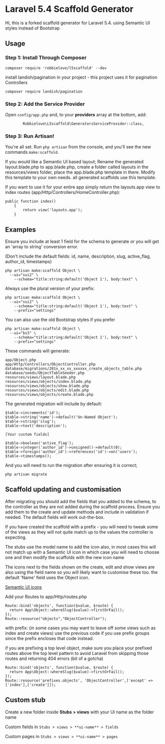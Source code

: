 # Laravel 5.4 Scaffold Generator

Hi, this is a forked scaffold generator for Laravel 5.4. using Semantic UI styles instead of Bootstrap

## Usage

### Step 1: Install Through Composer

```
composer require 'robbielove/l5scaffold' --dev
```
install landish/pagination in your project - this project uses it for pagination Controllers
```
composer require landish/pagination
```

### Step 2: Add the Service Provider

Open `config/app.php` and, to your **providers** array at the bottom, add:

```
        Robbielove\L5scaffold\GeneratorsServiceProvider::class,
```

### Step 3: Run Artisan!

You're all set. Run `php artisan` from the console, and you'll see the new commands `make:scaffold`.

If you would like a Semantic UI based layout; Rename the generated layout.blade.php to app.blade.php, create a folder called layouts in the resources/views folder, place the app.blade.php template in there. Modify this template to your own needs. all generated scaffolds use this template.

If you want to use it for your entire app simply return the layouts.app view to index routes (app/Http/Controllers/HomeController.php):
```
public function index()
    {
        return view('layouts.app');
    }
```

## Examples
Ensure you include at least 1 field for the schema to generate or you will get an 'array to string' conversion error.

(Don't include the default fields: id, name, description, slug, active_flag, author_id, timestamps)

```
php artisan make:scaffold Object \
  --ui="sui2" \
	--schema="title:string:default('Object 1'), body:text" \
```

Always use the plural version of your prefix:
```
php artisan make:scaffold Object \
  --ui="sui2" \
	--schema="title:string:default('Object 1'), body:text" \
	--prefix="settings"
```

You can also use the old Bootstrap styles if you prefer
```
php artisan make:scaffold Object \
  --ui="bs3" \
	--schema="title:string:default('Object 1'), body:text" \
	--prefix="settings"
```

These commands will generate:
```
app/Object.php
app/Http/Controllers/ObjectController.php
database/migrations/201x_xx_xx_xxxxxx_create_objects_table.php
database/seeds/ObjectTableSeeder.php
resources/views/layout.blade.php
resources/views/objects/index.blade.php
resources/views/objects/show.blade.php
resources/views/objects/edit.blade.php
resources/views/objects/create.blade.php
```
The generated migration will include by default:

```
$table->increments('id');
$table->string('name')->default('Un-Named Object');
$table->string('slug');
$table->text('description');

[Your custom fields]

$table->boolean('active_flag');
$table->integer('author_id')->unsigned()->default(0);
$table->foreign('author_id')->references('id')->on('users');
$table->timestamps();
```

And you will need to run the migration after ensuring it is correct;

```
php artisan migrate
```

## Scaffold updating and customisation


After migrating you should add the fields that you added to the schema, to the controller as they are not added during the scaffold process. Ensure you add them to the create and update methods and include in validation if needed. The default fields will work out-the-box.

If you have created the scaffold with a prefix - you will need to tweak some of the views as they will not quite match up to the values the controller is expecting.

The stubs use the model name to add the icon also, in most cases this will not match up with a Semantic UI icon in which case you will need to choose one and then modify the scaffolds with the new icon name

The icons next to the fields shown on the create, edit and show views are also using the field name so you will likely want to customise these too. the default 'Name' field uses the Object icon.

[Semantic UI icons](http://semantic-ui.com/elements/icon.html)

Add your Routes to app/Http/routes.php

```
Route::bind('objects', function($value, $route) {
  return App\Object::whereSlug($value)->firstOrFail();
});
Route::resource("objects","ObjectController");
```
with prefix: (in some cases you may want to leave off some views such as index and create views)
use the previous code if you use prefix groups since the prefix encloses that code instead.

if you are prefixing a top level object, make sure you place your prefixed routes above the top level pattern to avoid Laravel from skipping those routes and returning 404 errors (bit of a gotcha)
```
Route::bind('objects', function($value, $route) {
  return App\Object::whereSlug($value)->firstOrFail();
});
Route::resource('prefixes.objects', 'ObjectController',['except' => ['index'],['create']]);
```

## Custom stub
Create a new folder inside **Stubs > views** with your UI name as the folder name

Custom fields in `Stubs > views > **ui-name** > fields`

Custom pages in `Stubs > views > **ui-name** > pages`
